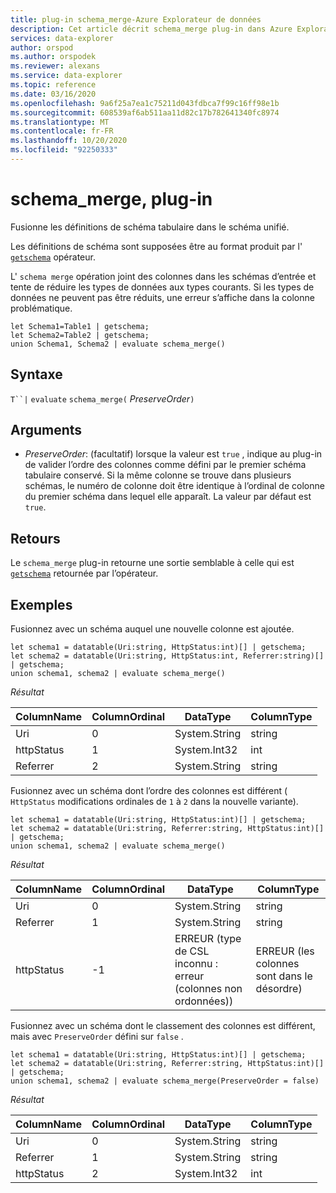 ```yaml
---
title: plug-in schema_merge-Azure Explorateur de données
description: Cet article décrit schema_merge plug-in dans Azure Explorateur de données.
services: data-explorer
author: orspod
ms.author: orspodek
ms.reviewer: alexans
ms.service: data-explorer
ms.topic: reference
ms.date: 03/16/2020
ms.openlocfilehash: 9a6f25a7ea1c75211d043fdbca7f99c16ff98e1b
ms.sourcegitcommit: 608539af6ab511aa11d82c17b782641340fc8974
ms.translationtype: MT
ms.contentlocale: fr-FR
ms.lasthandoff: 10/20/2020
ms.locfileid: "92250333"
---
```

# <a name="schema_merge-plugin"></a>schema_merge, plug-in

Fusionne les définitions de schéma tabulaire dans le schéma unifié. 

Les définitions de schéma sont supposées être au format produit par l' [`getschema`](./getschemaoperator.md) opérateur.

L' `schema merge` opération joint des colonnes dans les schémas d’entrée et tente de réduire les types de données aux types courants. Si les types de données ne peuvent pas être réduits, une erreur s’affiche dans la colonne problématique.

```kusto
let Schema1=Table1 | getschema;
let Schema2=Table2 | getschema;
union Schema1, Schema2 | evaluate schema_merge()
```

## <a name="syntax"></a>Syntaxe

`T``|` `evaluate` `schema_merge(` *PreserveOrder*`)`

## <a name="arguments"></a>Arguments

* *PreserveOrder*: (facultatif) lorsque la valeur est `true` , indique au plug-in de valider l’ordre des colonnes comme défini par le premier schéma tabulaire conservé. Si la même colonne se trouve dans plusieurs schémas, le numéro de colonne doit être identique à l’ordinal de colonne du premier schéma dans lequel elle apparaît. La valeur par défaut est `true`.

## <a name="returns"></a>Retours

Le `schema_merge` plug-in retourne une sortie semblable à celle qui est [`getschema`](./getschemaoperator.md) retournée par l’opérateur.

## <a name="examples"></a>Exemples

Fusionnez avec un schéma auquel une nouvelle colonne est ajoutée.

```kusto
let schema1 = datatable(Uri:string, HttpStatus:int)[] | getschema;
let schema2 = datatable(Uri:string, HttpStatus:int, Referrer:string)[] | getschema;
union schema1, schema2 | evaluate schema_merge()
```

*Résultat*

|ColumnName | ColumnOrdinal | DataType | ColumnType|
|---|---|---|---|
|Uri|0|System.String|string|
|httpStatus|1|System.Int32|int|
|Referrer|2|System.String|string|

Fusionnez avec un schéma dont l’ordre des colonnes est différent ( `HttpStatus` modifications ordinales de `1` à `2` dans la nouvelle variante).

```kusto
let schema1 = datatable(Uri:string, HttpStatus:int)[] | getschema;
let schema2 = datatable(Uri:string, Referrer:string, HttpStatus:int)[] | getschema;
union schema1, schema2 | evaluate schema_merge()
```

*Résultat*

|ColumnName | ColumnOrdinal | DataType | ColumnType|
|---|---|---|---|
|Uri|0|System.String|string|
|Referrer|1|System.String|string|
|httpStatus|-1|ERREUR (type de CSL inconnu : erreur (colonnes non ordonnées))|ERREUR (les colonnes sont dans le désordre)|

Fusionnez avec un schéma dont le classement des colonnes est différent, mais avec `PreserveOrder` défini sur `false` .

```kusto
let schema1 = datatable(Uri:string, HttpStatus:int)[] | getschema;
let schema2 = datatable(Uri:string, Referrer:string, HttpStatus:int)[] | getschema;
union schema1, schema2 | evaluate schema_merge(PreserveOrder = false)
```

*Résultat*

|ColumnName | ColumnOrdinal | DataType | ColumnType|
|---|---|---|---|
|Uri|0|System.String|string
|Referrer|1|System.String|string
|httpStatus|2|System.Int32|int|
